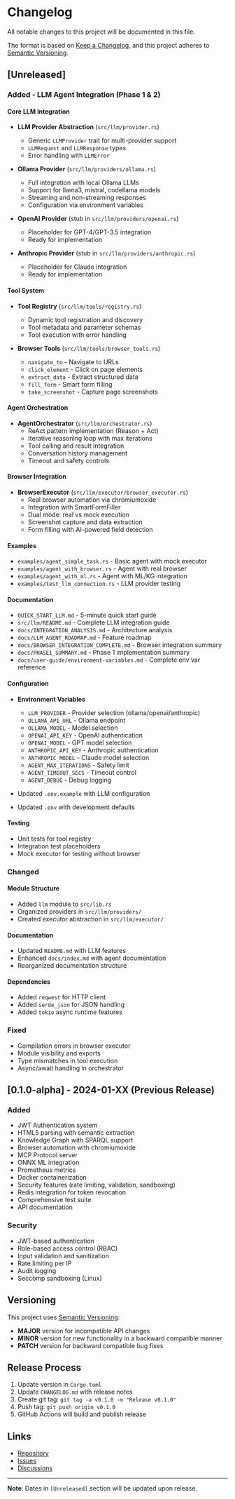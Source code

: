 # Changelog

All notable changes to this project will be documented in this file.

The format is based on [Keep a Changelog](https://keepachangelog.com/en/1.0.0/),
and this project adheres to [Semantic Versioning](https://semver.org/spec/v2.0.0.html).

## [Unreleased]

### Added - LLM Agent Integration (Phase 1 & 2)

#### Core LLM Integration
- **LLM Provider Abstraction** (`src/llm/provider.rs`)
  - Generic `LLMProvider` trait for multi-provider support
  - `LLMRequest` and `LLMResponse` types
  - Error handling with `LLMError`

- **Ollama Provider** (`src/llm/providers/ollama.rs`)
  - Full integration with local Ollama LLMs
  - Support for llama3, mistral, codellama models
  - Streaming and non-streaming responses
  - Configuration via environment variables

- **OpenAI Provider** (stub in `src/llm/providers/openai.rs`)
  - Placeholder for GPT-4/GPT-3.5 integration
  - Ready for implementation

- **Anthropic Provider** (stub in `src/llm/providers/anthropic.rs`)
  - Placeholder for Claude integration
  - Ready for implementation

#### Tool System
- **Tool Registry** (`src/llm/tools/registry.rs`)
  - Dynamic tool registration and discovery
  - Tool metadata and parameter schemas
  - Tool execution with error handling

- **Browser Tools** (`src/llm/tools/browser_tools.rs`)
  - `navigate_to` - Navigate to URLs
  - `click_element` - Click on page elements
  - `extract_data` - Extract structured data
  - `fill_form` - Smart form filling
  - `take_screenshot` - Capture page screenshots

#### Agent Orchestration
- **AgentOrchestrator** (`src/llm/orchestrator.rs`)
  - ReAct pattern implementation (Reason + Act)
  - Iterative reasoning loop with max iterations
  - Tool calling and result integration
  - Conversation history management
  - Timeout and safety controls

#### Browser Integration
- **BrowserExecutor** (`src/llm/executor/browser_executor.rs`)
  - Real browser automation via chromiumoxide
  - Integration with SmartFormFiller
  - Dual mode: real vs mock execution
  - Screenshot capture and data extraction
  - Form filling with AI-powered field detection

#### Examples
- `examples/agent_simple_task.rs` - Basic agent with mock executor
- `examples/agent_with_browser.rs` - Agent with real browser
- `examples/agent_with_ml.rs` - Agent with ML/KG integration
- `examples/test_llm_connection.rs` - LLM provider testing

#### Documentation
- `QUICK_START_LLM.md` - 5-minute quick start guide
- `src/llm/README.md` - Complete LLM integration guide
- `docs/INTEGRATION_ANALYSIS.md` - Architecture analysis
- `docs/LLM_AGENT_ROADMAP.md` - Feature roadmap
- `docs/BROWSER_INTEGRATION_COMPLETE.md` - Browser integration summary
- `docs/PHASE1_SUMMARY.md` - Phase 1 implementation summary
- `docs/user-guide/environment-variables.md` - Complete env var reference

#### Configuration
- **Environment Variables**
  - `LLM_PROVIDER` - Provider selection (ollama/openai/anthropic)
  - `OLLAMA_API_URL` - Ollama endpoint
  - `OLLAMA_MODEL` - Model selection
  - `OPENAI_API_KEY` - OpenAI authentication
  - `OPENAI_MODEL` - GPT model selection
  - `ANTHROPIC_API_KEY` - Anthropic authentication
  - `ANTHROPIC_MODEL` - Claude model selection
  - `AGENT_MAX_ITERATIONS` - Safety limit
  - `AGENT_TIMEOUT_SECS` - Timeout control
  - `AGENT_DEBUG` - Debug logging

- Updated `.env.example` with LLM configuration
- Updated `.env` with development defaults

#### Testing
- Unit tests for tool registry
- Integration test placeholders
- Mock executor for testing without browser

### Changed

#### Module Structure
- Added `llm` module to `src/lib.rs`
- Organized providers in `src/llm/providers/`
- Created executor abstraction in `src/llm/executor/`

#### Documentation
- Updated `README.md` with LLM features
- Enhanced `docs/index.md` with agent documentation
- Reorganized documentation structure

#### Dependencies
- Added `reqwest` for HTTP client
- Added `serde_json` for JSON handling
- Added `tokio` async runtime features

### Fixed
- Compilation errors in browser executor
- Module visibility and exports
- Type mismatches in tool execution
- Async/await handling in orchestrator

## [0.1.0-alpha] - 2024-01-XX (Previous Release)

### Added
- JWT Authentication system
- HTML5 parsing with semantic extraction
- Knowledge Graph with SPARQL support
- Browser automation with chromiumoxide
- MCP Protocol server
- ONNX ML integration
- Prometheus metrics
- Docker containerization
- Security features (rate limiting, validation, sandboxing)
- Redis integration for token revocation
- Comprehensive test suite
- API documentation

### Security
- JWT-based authentication
- Role-based access control (RBAC)
- Input validation and sanitization
- Rate limiting per IP
- Audit logging
- Seccomp sandboxing (Linux)

## Versioning

This project uses [Semantic Versioning](https://semver.org/):

- **MAJOR** version for incompatible API changes
- **MINOR** version for new functionality in a backward compatible manner
- **PATCH** version for backward compatible bug fixes

## Release Process

1. Update version in `Cargo.toml`
2. Update `CHANGELOG.md` with release notes
3. Create git tag: `git tag -a v0.1.0 -m "Release v0.1.0"`
4. Push tag: `git push origin v0.1.0`
5. GitHub Actions will build and publish release

## Links

- [Repository](https://github.com/gianlucamazza/semanticbrowser)
- [Issues](https://github.com/gianlucamazza/semanticbrowser/issues)
- [Discussions](https://github.com/gianlucamazza/semanticbrowser/discussions)

---

**Note**: Dates in `[Unreleased]` section will be updated upon release.
